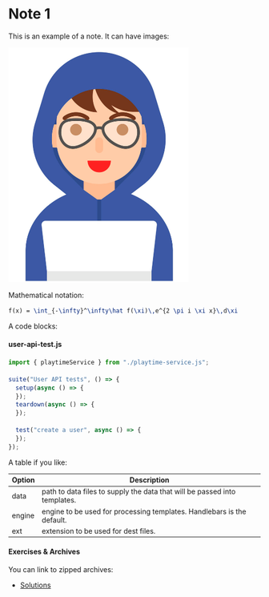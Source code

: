 # Note 1

This is an example of a note. It can have images:

![](img/01.png)

Mathematical notation:

~~~latex
f(x) = \int_{-\infty}^\infty\hat f(\xi)\,e^{2 \pi i \xi x}\,d\xi
~~~

A code blocks:

#### user-api-test.js

~~~javascript
import { playtimeService } from "./playtime-service.js";

suite("User API tests", () => {
  setup(async () => {
  });
  teardown(async () => {
  });

  test("create a user", async () => {
  });
});
~~~

A table if you like:

| Option | Description |
| ------ | ----------- |
| data   | path to data files to supply the data that will be passed into templates. |
| engine | engine to be used for processing templates. Handlebars is the default. |
| ext    | extension to be used for dest files. |


#### Exercises & Archives

You can link to zipped archives:

- [Solutions](./archives/archive.zip)
